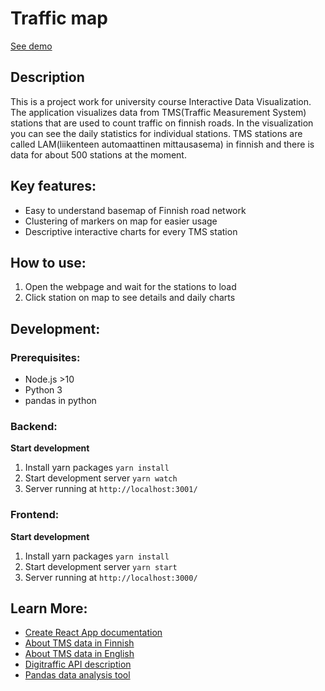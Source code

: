 # Traffic map

[See demo](https://tms.hyytiala.fi/)

## Description

This is a project work for university course Interactive Data Visualization. The application visualizes data from TMS(Traffic Measurement System) stations that are used to count traffic on finnish roads. In the visualization you can see the daily statistics for individual stations. TMS stations are called LAM(liikenteen automaattinen mittausasema) in finnish and there is data for about 500 stations at the moment.

## Key features:

* Easy to understand basemap of Finnish road network
* Clustering of markers on map for easier usage
* Descriptive interactive charts for every TMS station


## How to use:

1. Open the webpage and wait for the stations to load
2. Click station on map to see details and daily charts


## Development:
### Prerequisites:
* Node.js >10
* Python 3
* pandas in python

### Backend:

**Start development**
1. Install yarn packages `yarn install`
2. Start development server `yarn watch`
3. Server running at `http://localhost:3001/`

### Frontend:

**Start development**
1. Install yarn packages `yarn install`
2. Start development server `yarn start`
3. Server running at `http://localhost:3000/`

## Learn More:

* [Create React App documentation](https://facebook.github.io/create-react-app/docs/getting-started)
* [About TMS data in Finnish](https://vayla.fi/avoindata/tiestotiedot/lam-tiedot)
* [About TMS data in English](https://vayla.fi/en/transport-network/data/open-data/road-network/tms-data)
* [Digitraffic API description](https://www.digitraffic.fi/en/road-traffic/)
* [Pandas data analysis tool](https://pandas.pydata.org/)

